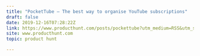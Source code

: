 ```yaml
---
title: "PocketTube — The best way to organise YouTube subscriptions"
draft: false
date: 2019-12-16T07:28:22Z
link: https://www.producthunt.com/posts/pockettube?utm_medium=RSS&utm_source=hune
site: www.producthunt.com
topic: product hunt  

---
```

